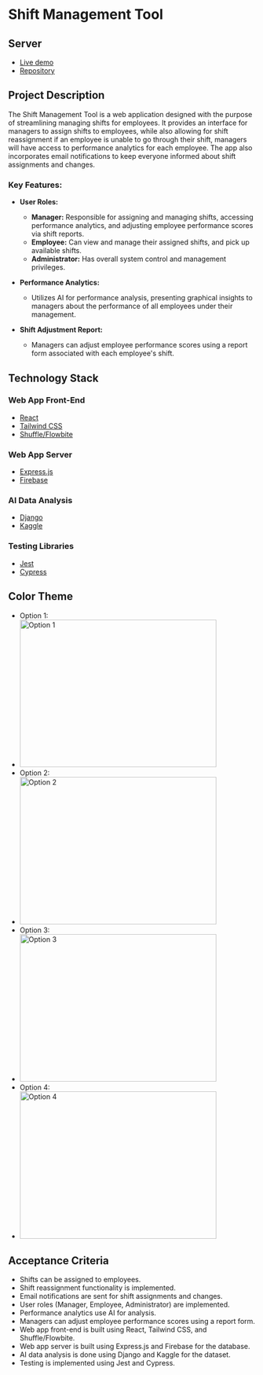 # Shift Management Tool

## Server
- [Live demo](https://calm-pear-crab-fez.cyclic.app/)
- [Repository](https://github.com/LinhNguyenLe2109/ShiftManagementServer) 

## Project Description

The Shift Management Tool is a web application designed with the purpose of streamlining managing shifts for employees. It provides an interface for managers to assign shifts to employees, while also allowing for shift reassignment if an employee is unable to go through their shift, managers will have access to performance analytics for each employee. The app also incorporates email notifications to keep everyone informed about shift assignments and changes.

### Key Features:

- **User Roles:**
  - **Manager:** Responsible for assigning and managing shifts, accessing performance analytics, and adjusting employee performance scores via shift reports.
  - **Employee:** Can view and manage their assigned shifts, and pick up available shifts.
  - **Administrator:** Has overall system control and management privileges.

- **Performance Analytics:**
  - Utilizes AI for performance analysis, presenting graphical insights to managers about the performance of all employees under their management.

- **Shift Adjustment Report:**
  - Managers can adjust employee performance scores using a report form associated with each employee's shift.

## Technology Stack

### Web App Front-End
- [React](https://reactjs.org/)
- [Tailwind CSS](https://tailwindcss.com/)
- [Shuffle/Flowbite](https://flowbite.com)

### Web App Server
- [Express.js](https://expressjs.com/)
- [Firebase](https://firebase.google.com/)

### AI Data Analysis
- [Django](https://www.djangoproject.com/)
- [Kaggle](https://www.kaggle.com/)

### Testing Libraries
- [Jest](https://jestjs.io/)
- [Cypress](https://www.cypress.io/)

## Color Theme

- Option 1:
- <img src="https://github.com/leoschwartz/ShiftManagementTool/assets/74940884/8705fd40-f689-4454-a238-bfdc78ccc304" alt="Option 1" width="400" height="300">
- Option 2:
- <img src="https://github.com/leoschwartz/ShiftManagementTool/assets/74940884/a26b431e-0b5d-4cbc-b2fe-95610d7aef58" alt="Option 2" width="400" height="300">
- Option 3:
- <img src="https://github.com/leoschwartz/ShiftManagementTool/assets/74940884/458f0248-c5b2-4399-a5d1-d8db1f06a191" alt="Option 3" width="400" height="300">
- Option 4:
- <img src="https://github.com/leoschwartz/ShiftManagementTool/assets/74940884/0e099dfc-9088-494d-b70a-40edb63f33dc" alt="Option 4" width="400" height="300">

## Acceptance Criteria
  - Shifts can be assigned to employees.
  - Shift reassignment functionality is implemented.
  - Email notifications are sent for shift assignments and changes.
  - User roles (Manager, Employee, Administrator) are implemented.
  - Performance analytics use AI for analysis.
  - Managers can adjust employee performance scores using a report form.
  - Web app front-end is built using React, Tailwind CSS, and Shuffle/Flowbite.
  - Web app server is built using Express.js and Firebase for the database.
  - AI data analysis is done using Django and Kaggle for the dataset.
  - Testing is implemented using Jest and Cypress.
